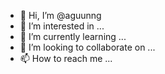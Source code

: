 - 👋 Hi, I’m @aguunng
- 👀 I’m interested in ...
- 🌱 I’m currently learning ...
- 💞️ I’m looking to collaborate on ...
- 📫 How to reach me ...

<!---
aguunng/aguunng is a ✨ special ✨ repository because its `README.md` (this file) appears on your GitHub profile.
You can click the Preview link to take a look at your changes.
--->
